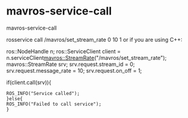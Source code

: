 # mavros-service-call
mavros-service-call


rosservice call /mavros/set_stream_rate 0 10 1
or if you are using C++:

ros::NodeHandle n;
ros::ServiceClient client = n.serviceClient<mavros::StreamRate>("/mavros/set_stream_rate");
mavros::StreamRate srv;
srv.request.stream_id = 0;
srv.request.message_rate = 10;
srv.request.on_off = 1;

if(client.call(srv)){

    ROS_INFO("Service called");
    }else{
    ROS_INFO("Failed to call service");
    }
